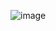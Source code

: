 ![image](https://github.com/nvmarzakov/SoftUni-HTML-and-CSS/assets/114495254/b999f505-67fb-4824-ba26-9869a2fe0714)
